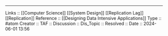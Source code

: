 
---
Links :: [[Computer Science]] [[System Design]] [[Replication Lag]] [[Replication]]
Reference :: [[Designing Data Intensive Applications]]
Type :: #atom
Creator ::
TAF ::
Discussion ::
Dis_Topic :: 
Resolved ::
Date :: 2024-06-01 13:56
